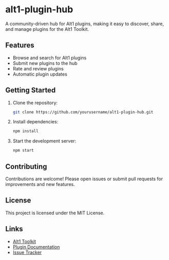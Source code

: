 # alt1-plugin-hub

A community-driven hub for Alt1 plugins, making it easy to discover, share, and manage plugins for the Alt1 Toolkit.

## Features

- Browse and search for Alt1 plugins
- Submit new plugins to the hub
- Rate and review plugins
- Automatic plugin updates

## Getting Started

1. Clone the repository:
    ```bash
    git clone https://github.com/yourusername/alt1-plugin-hub.git
    ```
2. Install dependencies:
    ```bash
    npm install
    ```
3. Start the development server:
    ```bash
    npm start
    ```

## Contributing

Contributions are welcome! Please open issues or submit pull requests for improvements and new features.

## License

This project is licensed under the MIT License.

## Links

- [Alt1 Toolkit](https://runeapps.org/alt1)
- [Plugin Documentation](docs/PLUGIN_DOCS.md)
- [Issue Tracker](https://github.com/yourusername/alt1-plugin-hub/issues)